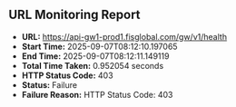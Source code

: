 ## URL Monitoring Report

- **URL:** https://api-gw1-prod1.fisglobal.com/gw/v1/health
- **Start Time:** 2025-09-07T08:12:10.197065
- **End Time:** 2025-09-07T08:12:11.149119
- **Total Time Taken:** 0.952054 seconds
- **HTTP Status Code:** 403
- **Status:** Failure
- **Failure Reason:** HTTP Status Code: 403
